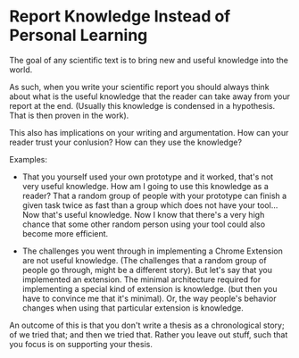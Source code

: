 # Report Knowledge Instead of Personal Learning

The goal of any scientific text is to bring new and useful knowledge into the world. 

As such, when you write your scientific report you should always think about what is the useful knowledge that the reader can take away from your report at the end. (Usually this knowledge is condensed in a hypothesis. That is then proven in the work).

This also has implications on your writing and argumentation. 
How can your reader trust your conlusion? How can they use the knowledge? 

Examples: 

* That you yourself used your own prototype and it worked, that's not very useful knowledge. How am I going to use this knowledge as a reader? That a random group of people with your prototype can finish a given task twice as fast than a group which does not have your tool... Now that's useful knowledge. Now I know that there's a very high chance that some other random person using your tool could also become more efficient. 


* The challenges you went through in implementing a Chrome Extension are not useful knowledge. (The challenges that a random group of people go through, might be a different story). But let's say that you implemented an extension. The minimal architecture required for implementing a special kind of extension is knowledge. (but then you have to convince me that it's minimal). Or, the way people's behavior changes when using that particular extension is knowledge. 


An outcome of this is that you don't write a thesis as a chronological story; of we tried that; and then we tried that. 
Rather you leave out stuff, such that you focus is on supporting your thesis. 